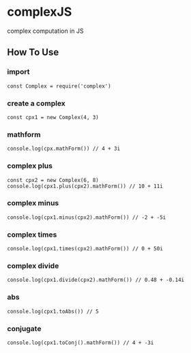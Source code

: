 # complexJS

complex computation in JS

## How To Use

### import

```
const Complex = require('complex')
```

### create a complex

```
const cpx1 = new Complex(4, 3)
```

### mathform

```
console.log(cpx.mathForm()) // 4 + 3i
```

### complex plus

```
const cpx2 = new Complex(6, 8)
console.log(cpx1.plus(cpx2).mathForm()) // 10 + 11i
```

### complex minus

```
console.log(cpx1.minus(cpx2).mathForm()) // -2 + -5i
```

### complex times

```
console.log(cpx1.times(cpx2).mathForm()) // 0 + 50i
```

### complex divide

```
console.log(cpx1.divide(cpx2).mathForm()) // 0.48 + -0.14i
```

### abs

```
console.log(cpx1.toAbs()) // 5
```

### conjugate

```
console.log(cpx1.toConj().mathForm()) // 4 + -3i
```
